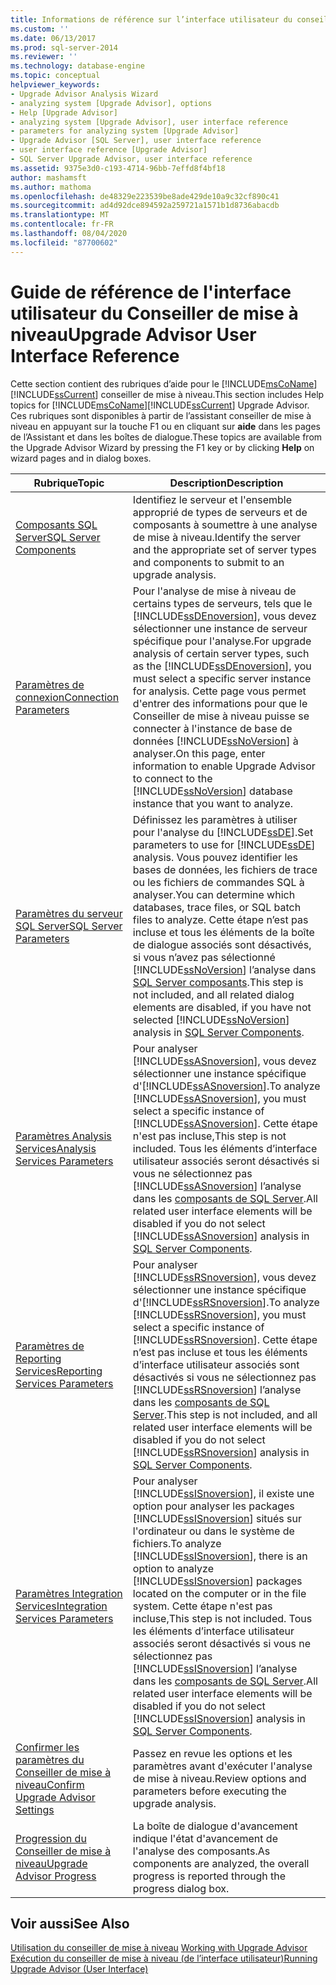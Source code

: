 ```yaml
---
title: Informations de référence sur l’interface utilisateur du conseiller de mise à niveau | Microsoft Docs
ms.custom: ''
ms.date: 06/13/2017
ms.prod: sql-server-2014
ms.reviewer: ''
ms.technology: database-engine
ms.topic: conceptual
helpviewer_keywords:
- Upgrade Advisor Analysis Wizard
- analyzing system [Upgrade Advisor], options
- Help [Upgrade Advisor]
- analyzing system [Upgrade Advisor], user interface reference
- parameters for analyzing system [Upgrade Advisor]
- Upgrade Advisor [SQL Server], user interface reference
- user interface reference [Upgrade Advisor]
- SQL Server Upgrade Advisor, user interface reference
ms.assetid: 9375e3d0-c193-4714-96bb-7effd8f4bf18
author: mashamsft
ms.author: mathoma
ms.openlocfilehash: de48329e223539be8ade429de10a9c32cf890c41
ms.sourcegitcommit: ad4d92dce894592a259721a1571b1d8736abacdb
ms.translationtype: MT
ms.contentlocale: fr-FR
ms.lasthandoff: 08/04/2020
ms.locfileid: "87700602"
---
```

# <a name="upgrade-advisor-user-interface-reference"></a><span data-ttu-id="6c6c6-102">Guide de référence de l'interface utilisateur du Conseiller de mise à niveau</span><span class="sxs-lookup"><span data-stu-id="6c6c6-102">Upgrade Advisor User Interface Reference</span></span>
  <span data-ttu-id="6c6c6-103">Cette section contient des rubriques d’aide pour le [!INCLUDE[msCoName](../../includes/msconame-md.md)] [!INCLUDE[ssCurrent](../../includes/sscurrent-md.md)] conseiller de mise à niveau.</span><span class="sxs-lookup"><span data-stu-id="6c6c6-103">This section includes Help topics for [!INCLUDE[msCoName](../../includes/msconame-md.md)][!INCLUDE[ssCurrent](../../includes/sscurrent-md.md)] Upgrade Advisor.</span></span> <span data-ttu-id="6c6c6-104">Ces rubriques sont disponibles à partir de l’assistant conseiller de mise à niveau en appuyant sur la touche F1 ou en cliquant sur **aide** dans les pages de l’Assistant et dans les boîtes de dialogue.</span><span class="sxs-lookup"><span data-stu-id="6c6c6-104">These topics are available from the Upgrade Advisor Wizard by pressing the F1 key or by clicking **Help** on wizard pages and in dialog boxes.</span></span>  
  
|<span data-ttu-id="6c6c6-105">Rubrique</span><span class="sxs-lookup"><span data-stu-id="6c6c6-105">Topic</span></span>|<span data-ttu-id="6c6c6-106">Description</span><span class="sxs-lookup"><span data-stu-id="6c6c6-106">Description</span></span>|  
|-----------|-----------------|  
|[<span data-ttu-id="6c6c6-107">Composants SQL Server</span><span class="sxs-lookup"><span data-stu-id="6c6c6-107">SQL Server Components</span></span>](../../../2014/sql-server/install/sql-server-components.md)|<span data-ttu-id="6c6c6-108">Identifiez le serveur et l'ensemble approprié de types de serveurs et de composants à soumettre à une analyse de mise à niveau.</span><span class="sxs-lookup"><span data-stu-id="6c6c6-108">Identify the server and the appropriate set of server types and components to submit to an upgrade analysis.</span></span>|  
|[<span data-ttu-id="6c6c6-109">Paramètres de connexion</span><span class="sxs-lookup"><span data-stu-id="6c6c6-109">Connection Parameters</span></span>](../../../2014/sql-server/install/connection-parameters.md)|<span data-ttu-id="6c6c6-110">Pour l'analyse de mise à niveau de certains types de serveurs, tels que le [!INCLUDE[ssDEnoversion](../../includes/ssdenoversion-md.md)], vous devez sélectionner une instance de serveur spécifique pour l'analyse.</span><span class="sxs-lookup"><span data-stu-id="6c6c6-110">For upgrade analysis of certain server types, such as the [!INCLUDE[ssDEnoversion](../../includes/ssdenoversion-md.md)], you must select a specific server instance for analysis.</span></span> <span data-ttu-id="6c6c6-111">Cette page vous permet d'entrer des informations pour que le Conseiller de mise à niveau puisse se connecter à l'instance de base de données [!INCLUDE[ssNoVersion](../../includes/ssnoversion-md.md)] à analyser.</span><span class="sxs-lookup"><span data-stu-id="6c6c6-111">On this page, enter information to enable Upgrade Advisor to connect to the [!INCLUDE[ssNoVersion](../../includes/ssnoversion-md.md)] database instance that you want to analyze.</span></span>|  
|[<span data-ttu-id="6c6c6-112">Paramètres du serveur SQL Server</span><span class="sxs-lookup"><span data-stu-id="6c6c6-112">SQL Server Parameters</span></span>](../../../2014/sql-server/install/sql-server-parameters.md)|<span data-ttu-id="6c6c6-113">Définissez les paramètres à utiliser pour l'analyse du [!INCLUDE[ssDE](../../includes/ssde-md.md)].</span><span class="sxs-lookup"><span data-stu-id="6c6c6-113">Set parameters to use for [!INCLUDE[ssDE](../../includes/ssde-md.md)] analysis.</span></span> <span data-ttu-id="6c6c6-114">Vous pouvez identifier les bases de données, les fichiers de trace ou les fichiers de commandes SQL à analyser.</span><span class="sxs-lookup"><span data-stu-id="6c6c6-114">You can determine which databases, trace files, or SQL batch files to analyze.</span></span> <span data-ttu-id="6c6c6-115">Cette étape n’est pas incluse et tous les éléments de la boîte de dialogue associés sont désactivés, si vous n’avez pas sélectionné [!INCLUDE[ssNoVersion](../../includes/ssnoversion-md.md)] l’analyse dans [SQL Server composants](../../../2014/sql-server/install/sql-server-components.md).</span><span class="sxs-lookup"><span data-stu-id="6c6c6-115">This step is not included, and all related dialog elements are disabled, if you have not selected [!INCLUDE[ssNoVersion](../../includes/ssnoversion-md.md)] analysis in [SQL Server Components](../../../2014/sql-server/install/sql-server-components.md).</span></span>|  
|[<span data-ttu-id="6c6c6-116">Paramètres Analysis Services</span><span class="sxs-lookup"><span data-stu-id="6c6c6-116">Analysis Services Parameters</span></span>](../../../2014/sql-server/install/analysis-services-parameters.md)|<span data-ttu-id="6c6c6-117">Pour analyser [!INCLUDE[ssASnoversion](../../includes/ssasnoversion-md.md)], vous devez sélectionner une instance spécifique d'[!INCLUDE[ssASnoversion](../../includes/ssasnoversion-md.md)].</span><span class="sxs-lookup"><span data-stu-id="6c6c6-117">To analyze [!INCLUDE[ssASnoversion](../../includes/ssasnoversion-md.md)], you must select a specific instance of [!INCLUDE[ssASnoversion](../../includes/ssasnoversion-md.md)].</span></span> <span data-ttu-id="6c6c6-118">Cette étape n'est pas incluse,</span><span class="sxs-lookup"><span data-stu-id="6c6c6-118">This step is not included.</span></span> <span data-ttu-id="6c6c6-119">Tous les éléments d’interface utilisateur associés seront désactivés si vous ne sélectionnez pas [!INCLUDE[ssASnoversion](../../includes/ssasnoversion-md.md)] l’analyse dans les [composants de SQL Server](../../../2014/sql-server/install/sql-server-components.md).</span><span class="sxs-lookup"><span data-stu-id="6c6c6-119">All related user interface elements will be disabled if you do not select [!INCLUDE[ssASnoversion](../../includes/ssasnoversion-md.md)] analysis in [SQL Server Components](../../../2014/sql-server/install/sql-server-components.md).</span></span>|  
|[<span data-ttu-id="6c6c6-120">Paramètres de Reporting Services</span><span class="sxs-lookup"><span data-stu-id="6c6c6-120">Reporting Services Parameters</span></span>](../../../2014/sql-server/install/reporting-services-parameters.md)|<span data-ttu-id="6c6c6-121">Pour analyser [!INCLUDE[ssRSnoversion](../../includes/ssrsnoversion-md.md)], vous devez sélectionner une instance spécifique d'[!INCLUDE[ssRSnoversion](../../includes/ssrsnoversion-md.md)].</span><span class="sxs-lookup"><span data-stu-id="6c6c6-121">To analyze [!INCLUDE[ssRSnoversion](../../includes/ssrsnoversion-md.md)], you must select a specific instance of [!INCLUDE[ssRSnoversion](../../includes/ssrsnoversion-md.md)].</span></span> <span data-ttu-id="6c6c6-122">Cette étape n’est pas incluse et tous les éléments d’interface utilisateur associés sont désactivés si vous ne sélectionnez pas [!INCLUDE[ssRSnoversion](../../includes/ssrsnoversion-md.md)] l’analyse dans les [composants de SQL Server](../../../2014/sql-server/install/sql-server-components.md).</span><span class="sxs-lookup"><span data-stu-id="6c6c6-122">This step is not included, and all related user interface elements will be disabled if you do not select [!INCLUDE[ssRSnoversion](../../includes/ssrsnoversion-md.md)] analysis in [SQL Server Components](../../../2014/sql-server/install/sql-server-components.md).</span></span>|  
|[<span data-ttu-id="6c6c6-123">Paramètres Integration Services</span><span class="sxs-lookup"><span data-stu-id="6c6c6-123">Integration Services Parameters</span></span>](../../../2014/sql-server/install/integration-services-parameters.md)|<span data-ttu-id="6c6c6-124">Pour analyser [!INCLUDE[ssISnoversion](../../includes/ssisnoversion-md.md)], il existe une option pour analyser les packages [!INCLUDE[ssISnoversion](../../includes/ssisnoversion-md.md)] situés sur l'ordinateur ou dans le système de fichiers.</span><span class="sxs-lookup"><span data-stu-id="6c6c6-124">To analyze [!INCLUDE[ssISnoversion](../../includes/ssisnoversion-md.md)], there is an option to analyze [!INCLUDE[ssISnoversion](../../includes/ssisnoversion-md.md)] packages located on the computer or in the file system.</span></span> <span data-ttu-id="6c6c6-125">Cette étape n'est pas incluse,</span><span class="sxs-lookup"><span data-stu-id="6c6c6-125">This step is not included.</span></span> <span data-ttu-id="6c6c6-126">Tous les éléments d’interface utilisateur associés seront désactivés si vous ne sélectionnez pas [!INCLUDE[ssISnoversion](../../includes/ssisnoversion-md.md)] l’analyse dans les [composants de SQL Server](../../../2014/sql-server/install/sql-server-components.md).</span><span class="sxs-lookup"><span data-stu-id="6c6c6-126">All related user interface elements will be disabled if you do not select [!INCLUDE[ssISnoversion](../../includes/ssisnoversion-md.md)] analysis in [SQL Server Components](../../../2014/sql-server/install/sql-server-components.md).</span></span>|  
|[<span data-ttu-id="6c6c6-127">Confirmer les paramètres du Conseiller de mise à niveau</span><span class="sxs-lookup"><span data-stu-id="6c6c6-127">Confirm Upgrade Advisor Settings</span></span>](../../../2014/sql-server/install/confirm-upgrade-advisor-settings.md)|<span data-ttu-id="6c6c6-128">Passez en revue les options et les paramètres avant d'exécuter l'analyse de mise à niveau.</span><span class="sxs-lookup"><span data-stu-id="6c6c6-128">Review options and parameters before executing the upgrade analysis.</span></span>|  
|[<span data-ttu-id="6c6c6-129">Progression du Conseiller de mise à niveau</span><span class="sxs-lookup"><span data-stu-id="6c6c6-129">Upgrade Advisor Progress</span></span>](../../../2014/sql-server/install/upgrade-advisor-progress.md)|<span data-ttu-id="6c6c6-130">La boîte de dialogue d'avancement indique l'état d'avancement de l'analyse des composants.</span><span class="sxs-lookup"><span data-stu-id="6c6c6-130">As components are analyzed, the overall progress is reported through the progress dialog box.</span></span>|  
  
## <a name="see-also"></a><span data-ttu-id="6c6c6-131">Voir aussi</span><span class="sxs-lookup"><span data-stu-id="6c6c6-131">See Also</span></span>  
 <span data-ttu-id="6c6c6-132">[Utilisation du conseiller de mise à niveau](../../../2014/sql-server/install/working-with-upgrade-advisor.md) </span><span class="sxs-lookup"><span data-stu-id="6c6c6-132">[Working with Upgrade Advisor](../../../2014/sql-server/install/working-with-upgrade-advisor.md) </span></span>  
 [<span data-ttu-id="6c6c6-133">Exécution du conseiller de mise à niveau &#40;de l’interface utilisateur&#41;</span><span class="sxs-lookup"><span data-stu-id="6c6c6-133">Running Upgrade Advisor &#40;User Interface&#41;</span></span>](../../../2014/sql-server/install/running-upgrade-advisor-user-interface.md)  
  
  
